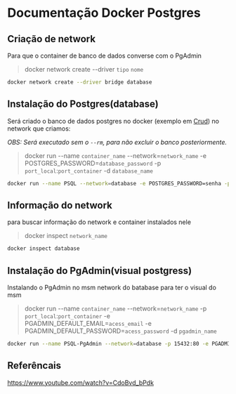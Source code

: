 # Documentação Docker Postgres

## Criação de network

Para que o container de banco de dados converse com o PgAdmin

> docker network create --driver `tipo` `nome`
```sh
docker network create --driver bridge database
```

## Instalação do Postgres(database)

Será criado o banco de dados postgres no docker (exemplo em [Crud](./CRUD.MD)) no network que criamos:

_OBS: Será executado sem o `--rm`, para não excluir o banco posteriormente._
> docker run --name `container_name` --network=`network_name` -e POSTGRES_PASSWORD=`database_password` -p `port_local`:`port_container` -d `database_name`
```sh
docker run --name PSQL --network=database -e POSTGRES_PASSWORD=senha -p 5432:5432 -d postgres
```

## Informação do network

para buscar informação do network e container instalados nele

> docker inspect `network_name`
```sh
docker inspect database
```

## Instalação do PgAdmin(visual postgress)

Instalando o PgAdmin no msm network do batabase para ter o visual do msm

> docker run --name `container_name` --network=`network_name` -p `port_local`:`port_container` -e PGADMIN_DEFAULT_EMAIL=`acess_email` -e PGADMIN_DEFAULT_PASSWORD=`acess_password` -d `pgadmin_name`

```sh
docker run --name PSQL-PgAdmin --network=database -p 15432:80 -e PGADMIN_DEFAULT_EMAIL=email@email.com -e PGADMIN_DEFAULT_PASSWORD=123456 -d dpage/pgadmin4
```

## Referêncais

https://www.youtube.com/watch?v=CdoBvd_bPdk
